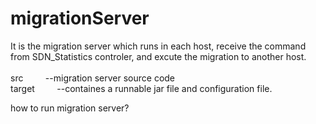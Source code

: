 # migrationServer
It is the migration server which runs in each host, receive the command from SDN_Statistics controler, and excute the migration to another host. <br /> <br />
src &nbsp;&nbsp;&nbsp;&nbsp;&nbsp;&nbsp;&nbsp; --migration server source code  <br />
target &nbsp;&nbsp;&nbsp;&nbsp;&nbsp;&nbsp;&nbsp;  --containes a runnable jar file and configuration file. <br />

how to run migration server?<br />


